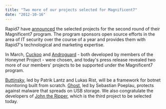 ```yaml
---
title: "Two more of our projects selected for Magnificent7"
date: "2012-10-16"
---
```


Rapid7 have [announced](http://www.rapid7.com/news-events/press-releases/2012/2012-second-round-magnificent7-program.jsp) the selected projects for the second round of their Magnificent7 program. The program sponsors open source efforts in the area of IT security over the course of a year and provides them with Rapid7's technological and marketing expertise.  
  
In March, [Cuckoo](http://www.cuckoosandbox.org/) and [Androguard](http://code.google.com/p/androguard/) - both developed by members of the Honeynet Project - were chosen, and today's press release revealed two more of our members' projects to be supported under the Magnificent7 program.  
  
[Buttinsky](http://buttinsky.org/), led by Patrik Lantz and Lukas Rist, will be a framework for botnet monitoring built from scratch. [Ghost](http://code.google.com/p/ghost-usb-honeypot/), led by Sebastian Poeplau, protects against malware that spreads on USB storage. We also congratulate the developers of [John the Ripper](http://www.openwall.com/john/), which is the third project to be selected today.
